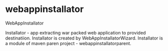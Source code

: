# webappinstallator
WebAppInstallator


Installator - app extracting war packed web application to provided destinatiion. Installator is created by WebAppInstallatorWizard.
Installator is a module of maven paren project - webappinstallatorparent.
